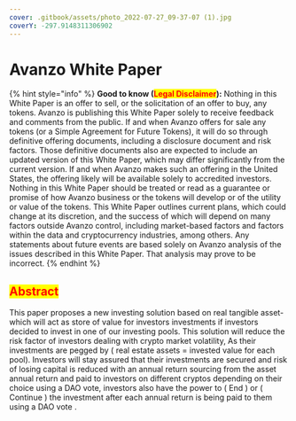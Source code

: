 ```yaml
---
cover: .gitbook/assets/photo_2022-07-27_09-37-07 (1).jpg
coverY: -297.9148311306902
---
```


# Avanzo White Paper

{% hint style="info" %}
**Good to know (**<mark style="color:red;">**Legal Disclaimer**</mark>**):** Nothing in this White Paper is an offer to sell, or the solicitation of an offer to buy, any tokens. Avanzo is publishing this White Paper solely to receive feedback and comments from the public. If and when Avanzo offers for sale any tokens (or a Simple Agreement for Future Tokens), it will do so through definitive offering documents, including a disclosure document and risk factors. Those definitive documents also are expected to include an updated version of this White Paper, which may differ significantly from the current version. If and when Avanzo makes such an offering in the United States, the offering likely will be available solely to accredited investors. Nothing in this White Paper should be treated or read as a guarantee or promise of how Avanzo business or the tokens will develop or of the utility or value of the tokens. This White Paper outlines current plans, which could change at its discretion, and the success of which will depend on many factors outside Avanzo control, including market-based factors and factors within the data and cryptocurrency industries, among others. Any statements about future events are based solely on Avanzo analysis of the issues described in this White Paper. That analysis may prove to be incorrect.
{% endhint %}

## <mark style="color:red;">**Abstract**</mark>

This paper proposes a new investing solution based on real tangible asset-which will act as store of value for investors investments if investors decided to invest in one of our investing pools. This solution will reduce the risk factor of investors dealing with crypto market volatility, As their investments are pegged by ( real estate assets = invested value for each pool). Investors will stay assured that their investments are secured and risk of losing capital is reduced with an annual return sourcing from the asset annual return and paid to investors on different cryptos depending on their choice using a DAO vote, investors also have the power to ( End ) or ( Continue ) the investment after each annual return is being paid to them using a DAO vote .
